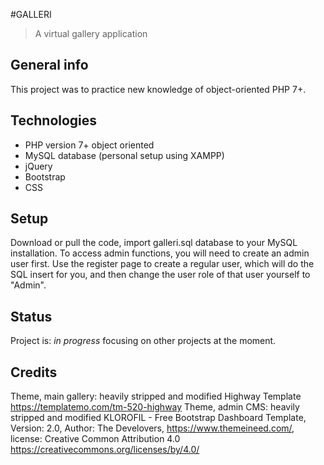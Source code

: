 #GALLERI
> A virtual gallery application

## General info
This project was to practice new knowledge of object-oriented PHP 7+.

## Technologies
* PHP version 7+ object oriented
* MySQL database (personal setup using XAMPP)
* jQuery
* Bootstrap
* CSS

## Setup
Download or pull the code, import galleri.sql database to your MySQL installation.
To access admin functions, you will need to create an admin user first.
Use the register page to create a regular user, which will do the SQL insert for you, and then change the user role of that user yourself to "Admin".

## Status
Project is: _in progress_ focusing on other projects at the moment.

## Credits
Theme, main gallery: heavily stripped and modified Highway Template https://templatemo.com/tm-520-highway
Theme, admin CMS: heavily stripped and modified KLOROFIL - Free Bootstrap Dashboard Template, Version: 2.0, Author: The Develovers, https://www.themeineed.com/, license: Creative Common Attribution 4.0 https://creativecommons.org/licenses/by/4.0/
